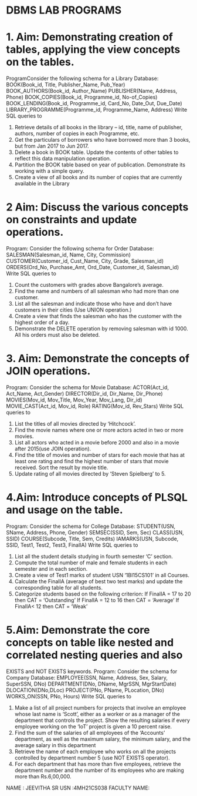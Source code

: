 # DBMS LAB PROGRAMS

# 1. Aim: Demonstrating creation of tables, applying the view concepts on the tables.
ProgramConsider the following schema for a Library Database:
BOOK(Book_id, Title, Publisher_Name, Pub_Year)
BOOK_AUTHORS(Book_id, Author_Name)
PUBLISHER(Name, Address, Phone)
BOOK_COPIES(Book_id, Programme_id, No-of_Copies)
BOOK_LENDING(Book_id, Programme_id, Card_No, Date_Out, Due_Date)
LIBRARY_PROGRAMME(Programme_id, Programme_Name, Address)
 Write SQL queries to
 1. Retrieve details of all books in the library – id, title, name of publisher, authors, number of
copies in each Programme, etc.
 2. Get the particulars of borrowers who have borrowed more than 3 books, but
from Jan 2017 to Jun 2017.
 3. Delete a book in BOOK table. Update the contents of other tables to reflect this
data manipulation operation.
 4. Partition the BOOK table based on year of publication. Demonstrate its working
with a simple query.
 5. Create a view of all books and its number of copies that are currently available in
the Library

# 2 Aim: Discuss the various concepts on constraints and update operations.
Program: Consider the following schema for Order Database:
SALESMAN(Salesman_id, Name, City, Commission)
CUSTOMER(Customer_id, Cust_Name, City, Grade, Salesman_id)
ORDERS(Ord_No, Purchase_Amt, Ord_Date, Customer_id, Salesman_id)
 Write SQL queries to
1. Count the customers with grades above Bangalore’s average.
 2. Find the name and numbers of all salesman who had more than one customer.
 3. List all the salesman and indicate those who have and don’t have customers in their cities
(Use UNION operation.)
 4. Create a view that finds the salesman who has the customer with the highest order of a day.
 5. Demonstrate the DELETE operation by removing salesman with id 1000. All his orders must
also be deleted.

# 3. Aim: Demonstrate the concepts of JOIN operations.
Program: Consider the schema for Movie Database:
ACTOR(Act_id, Act_Name, Act_Gender)
DIRECTOR(Dir_id, Dir_Name, Dir_Phone)
MOVIES(Mov_id, Mov_Title, Mov_Year, Mov_Lang, Dir_id)
MOVIE_CAST(Act_id, Mov_id, Role)
RATING(Mov_id, Rev_Stars)
 Write SQL queries to
1. List the titles of all movies directed by ‘Hitchcock’.
2. Find the movie names where one or more actors acted in two or more movies.
3. List all actors who acted in a movie before 2000 and also in a movie after 2015(use JOIN
operation).
4. Find the title of movies and number of stars for each movie that has at least one rating and find
the highest number of stars that movie received. Sort the result by
movie title.
5. Update rating of all movies directed by ‘Steven Spielberg’ to 5.

# 4.Aim: Introduce concepts of PLSQL and usage on the table.
Program: Consider the schema for College Database:
STUDENT(USN, SName, Address, Phone, Gender)
SEMSEC(SSID, Sem, Sec)
CLASS(USN, SSID)
COURSE(Subcode, Title, Sem, Credits)
IAMARKS(USN, Subcode, SSID, Test1, Test2, Test3, FinalIA)
 Write SQL queries to
 1. List all the student details studying in fourth semester ‘C’ section.
 2. Compute the total number of male and female students in each semester and in each
section.
 3. Create a view of Test1 marks of student USN ‘1BI15CS101’ in all Courses.
 4. Calculate the FinalIA (average of best two test marks) and update the corresponding table
for all students.
 5. Categorize students based on the following criterion:
 If FinalIA = 17 to 20 then CAT = ‘Outstanding’
 If FinalIA = 12 to 16 then CAT = ‘Average’
 If FinalIA< 12 then CAT = ‘Weak’

# 5.Aim: Demonstrate the core concepts on table like nested and correlated nesting queries and also
EXISTS and NOT EXISTS keywords.
Program: Consider the schema for Company Database:
EMPLOYEE(SSN, Name, Address, Sex, Salary, SuperSSN, DNo)
DEPARTMENT(DNo, DName, MgrSSN, MgrStartDate)
DLOCATION(DNo,DLoc)
PROJECT(PNo, PName, PLocation, DNo)
WORKS_ON(SSN, PNo, Hours)
 Write SQL queries to
1. Make a list of all project numbers for projects that involve an employee whose last name is ‘Scott’,
either as a worker or as a manager of the department that controls the project.
Show the resulting salaries if every employee working on the ‘IoT’ project is given a 10 percent
raise.
3. Find the sum of the salaries of all employees of the ‘Accounts’ department, as well as the maximum salary, the minimum salary, and the average salary in this department
4. Retrieve the name of each employee who works on all the projects controlled by department
number 5 (use NOT EXISTS operator).
5. For each department that has more than five employees, retrieve the department number and
the number of its employees who are making more than Rs.6,00,000.

NAME : JEEVITHA SR
USN :4MH21CS038
FACULTY NAME:

